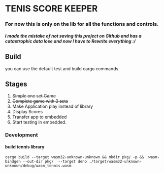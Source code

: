 # TENIS SCORE KEEPER
### For now this is only on  the lib for all the functions and controls. 

##### I made the mistake of not saving this project on Github and has a catastrophic data lose and now I have to Rewrite everything :/

## Build

you can use the default test and build cargo commands

## Stages

1. ~~Simple one set Game~~
2. ~~Complete game with 3 sets~~
3. Make Application play instead of library
4. Display Scores
5. Transfer app to embedded
6. Start testing in embedded. 

### Development

#### build tennis library
```
cargo build --target wasm32-unknown-unknown && mkdir pkg/ -p &&  wasm-bindgen --out-dir pkg/  --target deno ./target/wasm32-unknown-unknown/debug/wasm_tennis.wasm
```
